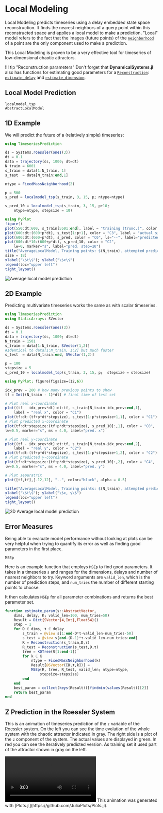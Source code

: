 # Local Modeling

Local Modeling predicts timeseries using a delay embedded state space reconstruction.
It finds the nearest neighbors of a query point within this reconstructed space and applies
a local model to make a prediction. "Local" model refers to the fact that the images
(future points) of the [`neighborhood`](@ref) of a point are the only component used
to make a prediction.

This Local Modeling is proven to be a very effective tool for timeseries of low-dimensional
 chaotic attractors.


!!! tip "Reconstruction parameters"
    Don't forget that **DynamicalSystems.jl** also has functions for estimating
    good parameters for
    a [`Reconstruction`](@ref): [`estimate_delay`](@ref) and [`estimate_dimension`](@ref).

## Local Model Prediction
```@docs
localmodel_tsp
AbstractLocalModel
```
## 1D Example
We will predict the future of a (relatively simple) timeseries:
```julia
using TimeseriesPrediction

ds = Systems.roessler(ones(3))
dt = 0.1
data = trajectory(ds, 1000; dt=dt)
N_train = 6001
s_train = data[1:N_train, 1]
s_test  = data[N_train:end,1]

ntype = FixedMassNeighborhood(2)

p = 500
s_pred = localmodel_tsp(s_train, 3, 15, p; ntype=ntype)

s_pred_10 = localmodel_tsp(s_train, 3, 15, p÷10;
    ntype=ntype, stepsize = 10)

using PyPlot
figure()
plot(550:dt:600, s_train[5501:end], label = "training (trunc.)", color = "C1")
plot(600:dt:(600+p*dt), s_test[1:p+1], color = "C3", label = "actual signal")
plot(600:dt:(600+p*dt), s_pred, color = "C0", ls="--", label="predicted")
plot(600:dt*10:(600+p*dt), s_pred_10, color = "C2",
    lw=0, marker="s", label="pred. step=10")
title("AverageLocalModel, Training points: $(N_train), attempted prediction: $(p)",
size = 18)
xlabel("\$t\$"); ylabel("\$x\$")
legend(loc="upper left")
tight_layout()
```
![Average local model prediction](https://i.imgur.com/VJSjHMI.png)

## 2D Example
Predicting multivariate timeseries works the same as with scalar timeseries.
```julia
using TimeseriesPrediction
using StaticArrays: SVector

ds = Systems.roessler(ones(3))
dt = 0.1
data = trajectory(ds, 1000; dt=dt)
N_train = 1501
s_train = data[1:N_train, SVector(1,2)]
#Identical to data[1:N_train, 1:2] but much faster
s_test  = data[N_train:end, SVector(1,2)]

p = 100
stepsize = 5
s_pred_10 = localmodel_tsp(s_train, 3, 15, p;  stepsize = stepsize)

using PyPlot; figure(figsize=(12,6))

idx_prev = 200 # how many previous points to show
tf = Int((N_train - 1)*dt) # final time of test set

# Plot real x-coordinate
plot((tf - idx_prev*dt):dt:tf, s_train[N_train-idx_prev:end,1],
    label = "real x", color = "C1")
plot(tf:dt:(tf+p*dt*stepsize), s_test[1:p*stepsize+1,1], color = "C1")
# Plot predicted x-coordinate
plot(tf:dt*stepsize:(tf+p*dt*stepsize), s_pred_10[:,1], color = "C0",
lw=0.5, marker="s", ms = 4.0, label="pred. x")

# Plot real y-coordinate
plot((tf - idx_prev*dt):dt:tf, s_train[N_train-idx_prev:end,2],
    label = "real y", color = "C2")
plot(tf:dt:(tf+p*dt*stepsize), s_test[1:p*stepsize+1,2], color = "C2")
# Plot predicted y-coordinate
plot(tf:dt*stepsize:(tf+p*dt*stepsize), s_pred_10[:,2], color = "C4",
lw=0.5, marker="s", ms = 4.0, label="pred. y")

# Plot separatrix
plot([tf,tf],[-12,12], "--", color="black", alpha = 0.5)

title("AverageLocalModel, Training points: $(N_train), attempted prediction: $(p), step=$(stepsize)", size = 14)
xlabel("\$t\$"); ylabel("\$x, y\$")
legend(loc="upper left")
tight_layout()
```
![2D Average local model prediction](https://i.imgur.com/pewxuFl.png)

## Error Measures
Being able to evaluate model performance without looking at plots can be very helpful
when trying to quantify its error as well as finding good parameters in the first place.

```@docs
MSEp
```

Here is an example function that employs `MSEp` to find good parameters. It takes in
a timeseries `s` and ranges for the dimensions, delays and number of nearest neighbors to
 try. Keyword arguments are `valid_len`, which is the number of
prediction steps, and `num_tries` the number of different starting points to choose.

It then calculates `MSEp` for all parameter combinations and returns the best parameter
set.
```julia
function estimate_param(s::AbstractVector,
    dims, delay, K; valid_len=100, num_tries=50)
    Result = Dict{SVector{4,Int},Float64}()
    step = 1
    for D ∈ dims, τ ∈ delay
        s_train = @view s[1:end-D*τ-valid_len-num_tries-50]
        s_test = @view s[end-(D-1)*τ-valid_len-num_tries:end]
        R = Reconstruction(s_train,D,τ)
        R_test = Reconstruction(s_test,D,τ)
        tree = KDTree(R[1:end-1])
        for k ∈ K
            ntype = FixedMassNeighborhood(k)
            Result[@SVector([D,τ,k])] =
            MSEp(R, tree, R_test, valid_len; ntype=ntype,
                stepsize=stepsize)
        end
    end
    best_param = collect(keys(Result))[findmin(values(Result))[2]]
    return best_param
end
```

## Z Prediction in the Roessler System
This is an animation of timeseries prediction of the `z` variable of the Roessler system.
On the left you can see the time evolution of the whole system with the
chaotic attractor indicated in gray. The right side is a plot of the `z` component of the
system. The actual values are displayed in green. In red you can see the iteratively
predicted version. As training set it used part of the attractor shown in gray on the left.

<video controls="controls">
<source src="https://i.imgur.com/QwYdeBy.mp4" type="video/mp4">
</video>
This animation was generated with [Plots.jl](https://github.com/JuliaPlots/Plots.jl).
